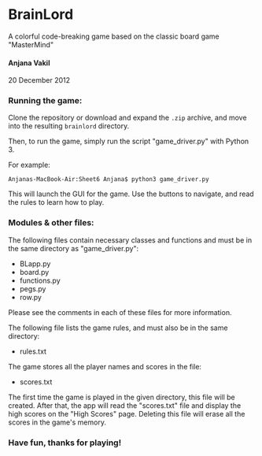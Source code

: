 # BrainLord
A colorful code-breaking game based on the classic board game "MasterMind"

#### Anjana Vakil
20 December 2012

### Running the game:

Clone the repository or download and expand the `.zip` archive, and move into the resulting `brainlord` directory.
	
Then, to run the game, simply run the script "game_driver.py" with Python 3.
	
For example:

	Anjanas-MacBook-Air:Sheet6 Anjana$ python3 game_driver.py

This will launch the GUI for the game. 
Use the buttons to navigate, and read the rules to learn how to play.

### Modules & other files:

The following files contain necessary classes and functions 
and must be in the same directory as "game_driver.py":

- BLapp.py
- board.py
- functions.py
- pegs.py
- row.py

Please see the comments in each of these files for more information.
	
The following file lists the game rules, and must also be in the same directory:

- rules.txt 

The game stores all the player names and scores in the file:

- scores.txt

The first time the game is played in the given directory, this file will be created.
After that, the app will read the "scores.txt" file and display the high scores on the "High Scores" page.
Deleting this file will erase all the scores in the game's memory.
	
### Have fun, thanks for playing!
